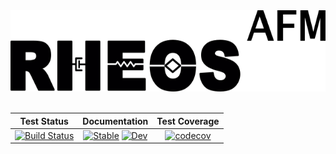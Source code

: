 <a name="logo"/>
<div align="center">
<img src="docs/logo.png" height="130"></img>
</a>
</div>
<br/>

|**Test Status**|**Documentation**|**Test Coverage**|
|:-------------:|:---------------:|:---------------:|
| [![Build Status][travis-img]][travis-url] | [![Stable][docs-sta-img]][docs-sta-url] [![Dev][docs-dev-img]][docs-dev-url] | [![codecov][codecov-img]][codecov-url]| 




[travis-img]: https://travis-ci.org/JuliaRheology/RHEOSafm.jl.svg?branch=master
[travis-url]: https://travis-ci.org/github/JuliaRheology/RHEOSafm.jl

[docs-sta-img]: https://img.shields.io/badge/docs-stable-blue.svg
[docs-sta-url]: https://JuliaRheology.github.io/RHEOSafm.jl/stable

[docs-dev-img]: https://img.shields.io/badge/docs-dev-blue.svg
[docs-dev-url]: https://JuliaRheology.github.io/RHEOSafm.jl/dev

[codecov-img]: https://codecov.io/gh/JuliaRheology/RHEOSafm.jl/branch/master/graph/badge.svg
[codecov-url]: https://codecov.io/gh/JuliaRheology/RHEOSafm.jl
